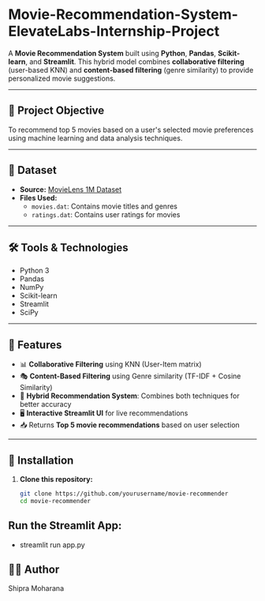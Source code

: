 # Movie-Recommendation-System-ElevateLabs-Internship-Project
A **Movie Recommendation System** built using **Python**, **Pandas**, **Scikit-learn**, and **Streamlit**. This hybrid model combines **collaborative filtering** (user-based KNN) and **content-based filtering** (genre similarity) to provide personalized movie suggestions.

---

## 📌 Project Objective

To recommend top 5 movies based on a user's selected movie preferences using machine learning and data analysis techniques.

---

## 📂 Dataset

- **Source:** [MovieLens 1M Dataset](https://grouplens.org/datasets/movielens/1m/)
- **Files Used:**
  - `movies.dat`: Contains movie titles and genres
  - `ratings.dat`: Contains user ratings for movies

---

## 🛠️ Tools & Technologies

- Python 3
- Pandas
- NumPy
- Scikit-learn
- Streamlit
- SciPy

---

## 🚀 Features

- 📊 **Collaborative Filtering** using KNN (User-Item matrix)
- 🎭 **Content-Based Filtering** using Genre similarity (TF-IDF + Cosine Similarity)
- 🎯 **Hybrid Recommendation System**: Combines both techniques for better accuracy
- 🖥️ **Interactive Streamlit UI** for live recommendations
- 📥 Returns **Top 5 movie recommendations** based on user selection

---

## 🧰 Installation

1. **Clone this repository:**
   ```bash
   git clone https://github.com/yourusername/movie-recommender
   cd movie-recommender

## Run the Streamlit App:
- streamlit run app.py

## 👩‍💻 Author
Shipra Moharana

